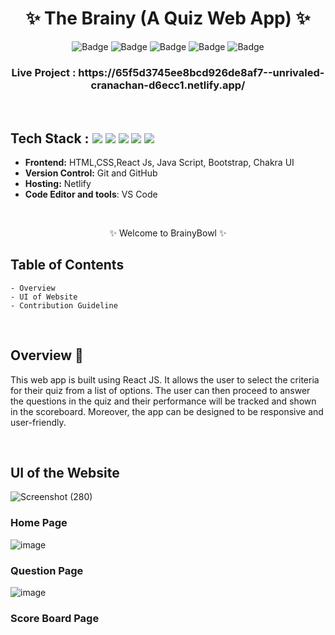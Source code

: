 <h1 align="center">
       ✨  The Brainy (A Quiz Web App)  ✨
</h1>

<div align="center">

![Badge](https://img.shields.io/badge/Tech_Stack-HTML-orange) ![Badge](https://img.shields.io/badge/CSS-blue) ![Badge](https://img.shields.io/badge/React_Js-cyan)
 ![Badge](https://img.shields.io/badge/-Java_Script-yellow) ![Badge](https://img.shields.io/badge/Version-1.0-green) 

</div>

<h3 align="center">
          Live Project : https://65f5d3745ee8bcd926de8af7--unrivaled-cranachan-d6ecc1.netlify.app/
</h3>
<br />

## Tech Stack : <img src="https://img.shields.io/badge/html5%20-%23E34F26.svg?&style=for-the-badge&logo=html5&logoColor=white"/> <img src="https://img.shields.io/badge/css3%20-%231572B6.svg?&style=for-the-badge&logo=css3&logoColor=white"/> <img src="https://img.shields.io/badge/react%20-%2314354C.svg?&style=for-the-badge&logo=react&logoColor=white"/> <img src="https://img.shields.io/badge/Bootstrap-563D7C?style=for-the-badge&logo=bootstrap&logoColor=white"/> <img src="https://img.shields.io/badge/Chakra_UI-6066C7?style=for-the-badge&logo=chakraui&logoColor=white"/> 


- **Frontend:** HTML,CSS,React Js, Java Script, Bootstrap, Chakra UI 
- **Version Control:** Git and GitHub
- **Hosting:** Netlify
- **Code Editor and tools**: VS Code

 <br />

   <p align="center">✨ Welcome to BrainyBowl ✨ <br /></p>


## Table of Contents

    - Overview
    - UI of Website
    - Contribution Guideline

 <br />


## Overview 🔨

This web app is built using React JS. It allows the user to select the criteria for their quiz from a list of options. The user can then proceed to answer the questions in the quiz and their performance will be tracked and shown in the scoreboard. Moreover, the app can be designed to be responsive and user-friendly.

  <br />

## UI of the Website

![Screenshot (280)](https://user-images.githubusercontent.com/87645745/206394866-4e74fd37-3af4-4bca-8ebe-f3810598d869.png) 
### Home Page 

![image](https://user-images.githubusercontent.com/87645745/206397113-b70dc86a-c78c-4f6c-bf61-8183c4c07262.png)  
### Question Page 

![image](https://user-images.githubusercontent.com/87645745/206397461-168cfe8f-2cbe-4d5e-a268-3540baf69ca5.png) 
### Score Board Page 

<br/>

